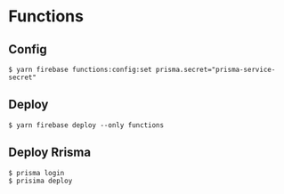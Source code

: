 # Functions

## Config

```
$ yarn firebase functions:config:set prisma.secret="prisma-service-secret"
```

## Deploy

```
$ yarn firebase deploy --only functions
```

## Deploy Rrisma

```
$ prisma login
$ prisima deploy
```
